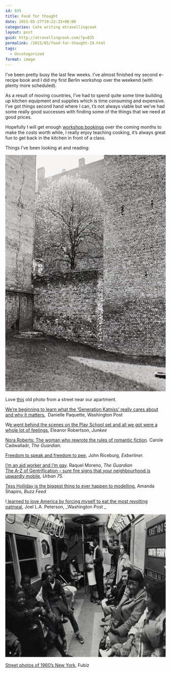 ```yaml
---
id: 835
title: Food for thought
date: 2015-05-27T19:22:33+00:00
categories: Cate writing atravellingcook
layout: post
guid: http://atravellingcook.com/?p=835
permalink: /2015/05/food-for-thought-19.html
tags:
  - Uncategorized
format: image
---
```

I&#8217;ve been pretty busy the last few weeks. I&#8217;ve almost finished my second e-recipe book and I did my first Berlin workshop over the weekend (with plenty more scheduled).



As a result of moving countries, I&#8217;ve had to spend quite some time building up kitchen equipment and supplies which is time consuming and expensive. I&#8217;ve got things second hand where I can, t&#8217;s not always viable but we&#8217;ve had some really good successes with finding some of the things that we need at good prices.

Hopefully I will get enough [workshop bookings](http://atravellingcook.com/cooking-classes) over the coming months to make the costs worth while, I really enjoy teaching cooking, it&#8217;s always great fun to get back in the kitchen in front of a class.

Things I&#8217;ve been looking at and reading:

[<img class="aligncenter size-full wp-image-965" src="/images/atc-migrate/2015/05/09-Manfred-Paul_Kastanienallee.jpg" alt="Manfred Paul - Eingemauerte Kastanie, Kastanienallee, 1985" width="620" height="740" />](/images/atc-migrate/2015/05/09-Manfred-Paul_Kastanienallee.jpg)

Love [this](http://www.zeit.de/wissen/geschichte/2013-02/fs-manfred-paul/seite-11) old photo from a street near our apartment.

[We&#8217;re beginning to learn what the &#8216;Generation Katniss&#8217; really cares about and why it matters.](http://www.washingtonpost.com/blogs/wonkblog/wp/2015/04/27/were-beginning-to-learn-what-the-generation-katniss-really-cares-about/?tid=sm_fb)  Danielle Paquette, Washington Post

W[e went behind the scenes on the Play School set and all we got were a whole lot of feelings](http://junkee.com/we-went-behind-the-scenes-on-the-play-school-set-and-all-we-got-were-a-whole-lot-of-feelings/56994?utm_source=The+Shortlist+Daily&utm_campaign=3a69251b92-The_Shortlist_Daily_19_May_2015&utm_medium=email&utm_term=0_7870ce0889-3a69251b92-273228197), Eleanor Robertson, _Junkee_

[Nora Roberts: The woman who rewrote the rules of romantic fiction](http://www.theguardian.com/books/2011/nov/20/nora-roberts-interview-romance-fiction). Carole Cadwalladr, _The Guardian_.

[Freedom to speak and freedom to pee](http://www.exberliner.com/blogs/the-blog/freedom-to-speak-and-freedom-to-pee/), John Riceburg, _Exberliner._

<div class="index-page-header__image-wrapper index-page-header__image-wrapper--contributor-circle">
  <a href="http://www.theguardian.com/global-development-professionals-network/2015/mar/12/im-an-aid-worker-and-im-gay-lgbt-ngos">I&#8217;m an aid worker and I&#8217;m gay</a>. Raquel Moreno, <em>The Guardian</em>


<div class="index-page-header__image-wrapper index-page-header__image-wrapper--contributor-circle">


<div class="index-page-header__image-wrapper index-page-header__image-wrapper--contributor-circle">
  <a href="The%20A – Z of Gentrification – sure-fire signs that your neighbourhood is upwardly mobile">The A-Z of Gentrification &#8211; sure fire signs that your neighbourhood is upwardly mobile</a>, <em>Urban 75.</em>


<div class="index-page-header__image-wrapper index-page-header__image-wrapper--contributor-circle">


[Tess Holliday is the biggest thing to ever happen to modelling,](http://www.buzzfeed.com/ashapiro009/tess-holliday-plus-size-model#.wnoEojOgZ) Amanda Shapiro, _Buzz Feed_

I[ learned to love America by forcing myself to eat the most revolting oatmeal](http://www.washingtonpost.com/posteverything/wp/2015/05/07/i-learned-to-love-america-by-forcing-myself-to-eat-the-most-revolting-oatmeal/), Joel L.A. Peterson, _Washington Post _

[<img class="aligncenter size-full wp-image-966" src="/images/atc-migrate/2015/05/newyorksixties-8-640x448.jpg" alt="newyorksixties-8-640x448" width="640" height="448" />](/images/atc-migrate/2015/05/newyorksixties-8-640x448.jpg)

[Street photos of 1960&#8217;s New York](http://www.fubiz.net/2015/05/11/street-photos-of-1960s-new-york/), Fubiz